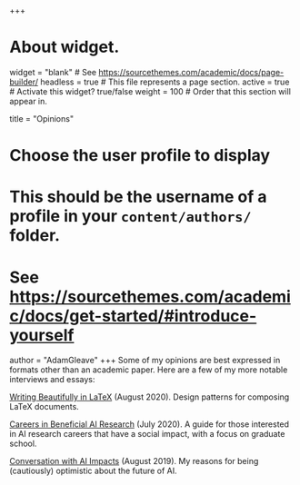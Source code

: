 +++
# About widget.
widget = "blank"  # See https://sourcethemes.com/academic/docs/page-builder/
headless = true  # This file represents a page section.
active = true  # Activate this widget? true/false
weight = 100 # Order that this section will appear in.

title = "Opinions"

# Choose the user profile to display
# This should be the username of a profile in your `content/authors/` folder.
# See https://sourcethemes.com/academic/docs/get-started/#introduce-yourself
author = "AdamGleave"
+++
Some of my opinions are best expressed in formats other than an academic paper.
Here are a few of my more notable interviews and essays:

[Writing Beautifully in LaTeX](/post/latex-tips-tricks/) (August 2020).
Design patterns for composing LaTeX documents.
 
[Careers in Beneficial AI Research](https://docs.google.com/document/d/1RFo7_9JVmt0z8RPwUjB-mUMgCMoUQmsaj2CM5aHvxCw/edit) (July 2020).
A guide for those interested in AI research careers that have a social impact, with a focus on graduate school.

[Conversation with AI Impacts](https://aiimpacts.org/conversation-with-adam-gleave/) (August 2019).
My reasons for being (cautiously) optimistic about the future of AI.